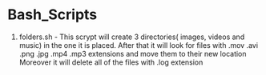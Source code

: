# Bash_Scripts

1. <bold>folders.sh<bold> - This scrypt will create 3 directories( images, videos and music) in the one it is placed.
After that it will look for files with .mov .avi .png .jpg .mp4 .mp3 extensions and move them to their new location
Moreover it will delete all of the files with .log extension 
